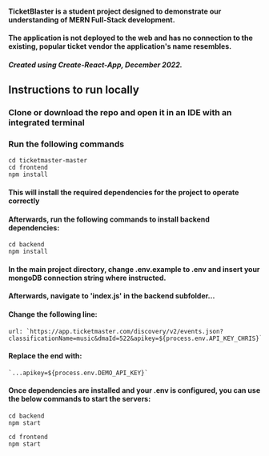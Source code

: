 

#### TicketBlaster is a student project designed to demonstrate our understanding of MERN Full-Stack development.

#### The application is not deployed to the web and has no connection to the existing, popular ticket vendor the application's name resembles.

##### Created using Create-React-App, December 2022.

## **Instructions to run locally**
### Clone or download the repo and open it in an IDE with an integrated terminal
### Run the following commands
```
cd ticketmaster-master 
cd frontend
npm install
```
#### This will install the required dependencies for the project to operate correctly
#### Afterwards, run the following commands to install backend dependencies:

```
cd backend
npm install
```
#### In the main project directory, change .env.example to .env and insert your mongoDB connection string where instructed.
#### Afterwards, navigate to 'index.js' in the backend subfolder...
#### Change the following line:
```
url: `https://app.ticketmaster.com/discovery/v2/events.json?classificationName=music&dmaId=522&apikey=${process.env.API_KEY_CHRIS}`,
```
#### Replace the end with:
```
`...apikey=${process.env.DEMO_API_KEY}`
```
#### Once dependencies are installed and your .env is configured, you can use the below commands to start the servers:
```
cd backend
npm start
```
```
cd frontend
npm start
```

